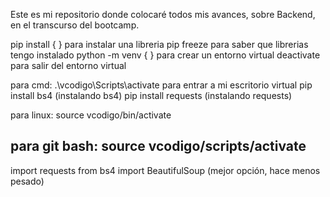 Este es mi repositorio donde colocaré todos mis avances, sobre Backend, en el transcurso del bootcamp.


pip install { }  para instalar una libreria 
pip freeze       para saber que librerias tengo instalado
python -m venv { }   para crear un entorno virtual
deactivate   para salir del entorno virtual


para cmd:
.\vcodigo\Scripts\activate     para entrar a mi escritorio virtual
pip install bs4     (instalando bs4)
pip install requests     (instalando requests)

para linux:
source vcodigo/bin/activate

para git bash:
source vcodigo/scripts/activate
---------------------------------------------
import requests
from bs4 import BeautifulSoup  (mejor opción, hace menos pesado)

